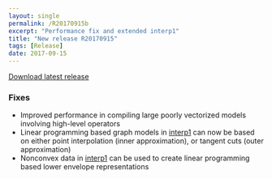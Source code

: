 ```yaml
---
layout: single
permalink: /R20170915b
excerpt: "Performance fix and extended interp1"
title: "New release R20170915"
tags: [Release]
date: 2017-09-15
---
```



[Download latest release](/download)

### Fixes

* Improved performance in compiling large poorly vectorized models involving high-level operators
* Linear programming based graph models in [interp1](/command/interp1) can now be based on either point interpolation (inner approximation), or tangent cuts (outer approximation)
* Nonconvex data in [interp1](/command/interp1) can be used to create linear programming based lower envelope representations







